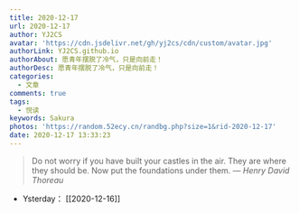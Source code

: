 ```yaml
---
title: 2020-12-17
url: 2020-12-17
author: YJ2CS
avatar: 'https://cdn.jsdelivr.net/gh/yj2cs/cdn/custom/avatar.jpg'
authorLink: YJ2CS.github.io
authorAbout: 愿青年摆脱了冷气，只是向前走！
authorDesc: 愿青年摆脱了冷气，只是向前走！
categories:
  - 文章
comments: true
tags:
  - 悦读
keywords: Sakura
photos: 'https://random.52ecy.cn/randbg.php?size=1&rid-2020-12-17'
date: 2020-12-17 13:33:23
---
```

> Do not worry if you have built your castles in the air. They are where they should be. Now put the foundations under them.
> &mdash; <cite>Henry David Thoreau</cite>

- Ysterday： [[2020-12-16]]

